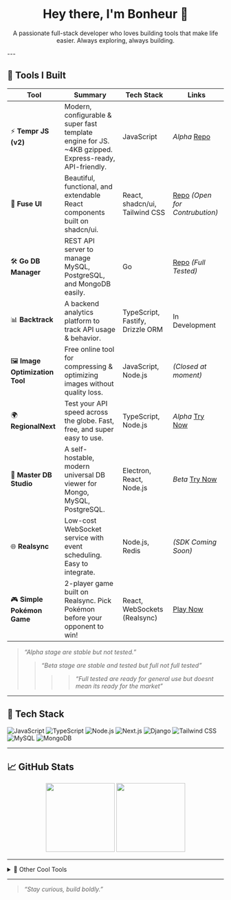 <h1 align="center">Hey there, I'm Bonheur 👋</h1>

<p align="center">
  A passionate full-stack developer who loves building tools that make life easier. Always exploring, always building.
</p>
---

## 🚀 Tools I Built

| Tool | Summary | Tech Stack | Links |
|------|---------|------------|-------|
| ⚡ **Tempr JS (v2)** | Modern, configurable & super fast template engine for JS. <br>~4KB gzipped. Express-ready, API-friendly. | JavaScript | *Alpha* [Repo](https://github.com/bonheur15/TemprJs) |
| 🧩 **Fuse UI** | Beautiful, functional, and extendable React components built on shadcn/ui. | React, shadcn/ui, Tailwind CSS | [Repo](https://github.com/bonheur15/fuse-ui) *(Open for Contrubution)* |
| 🛠️ **Go DB Manager** | REST API server to manage MySQL, PostgreSQL, and MongoDB easily. | Go | [Repo](https://github.com/bonheur15/go-db-manager) *(Full Tested)* |
| 📊 **Backtrack** | A backend analytics platform to track API usage & behavior. | TypeScript, Fastify, Drizzle ORM | In Development |
| 🖼️ **Image Optimization Tool** | Free online tool for compressing & optimizing images without quality loss. | JavaScript, Node.js | *(Closed at moment)* |
| 🌍 **RegionalNext** | Test your API speed across the globe. Fast, free, and super easy to use. | TypeScript, Node.js | *Alpha* [Try Now](https://regionalnext.vercel.app/) |
| 🧪 **Master DB Studio** | A self-hostable, modern universal DB viewer for Mongo, MySQL, PostgreSQL. | Electron, React, Node.js | *Beta* [Try Now](https://master-db-studio.vercel.app/) |
| 🌐 **Realsync** | Low-cost WebSocket service with event scheduling. Easy to integrate. | Node.js, Redis | *(SDK Coming Soon)* |
| 🎮 **Simple Pokémon Game** | 2-player game built on Realsync. Pick Pokémon before your opponent to win! | React, WebSockets (Realsync) | [Play Now](https://simple-pokemon-preview.vercel.app/game) |

> *“Alpha stage are stable but not tested.”*
> > *“Beta stage are stable and tested but full not full tested”*
> > > > *“Full tested are ready for general use but doesnt mean its ready for the market”*
---

## 🧰 Tech Stack

![JavaScript](https://img.shields.io/badge/-JavaScript-F7DF1E?style=flat&logo=javascript&logoColor=000)
![TypeScript](https://img.shields.io/badge/-TypeScript-3178C6?style=flat&logo=typescript&logoColor=fff)
![Node.js](https://img.shields.io/badge/-Node.js-339933?style=flat&logo=node.js&logoColor=fff)
![Next.js](https://img.shields.io/badge/-Next.js-000?style=flat&logo=next.js)
![Django](https://img.shields.io/badge/-Django-092E20?style=flat&logo=django)
![Tailwind CSS](https://img.shields.io/badge/-Tailwind-38B2AC?style=flat&logo=tailwind-css&logoColor=fff)
![MySQL](https://img.shields.io/badge/-MySQL-4479A1?style=flat&logo=mysql&logoColor=fff)
![MongoDB](https://img.shields.io/badge/-MongoDB-47A248?style=flat&logo=mongodb&logoColor=fff)

---

## 📈 GitHub Stats

<p align="center">
  <img src="https://github-readme-stats.vercel.app/api?username=bonheur15&show_icons=true&theme=radical" height="160" />
  <img src="https://github-readme-stats.vercel.app/api/top-langs/?username=bonheur15&layout=compact&theme=radical" height="160" />
</p>

---


<details>
<summary>🔧 Other Cool Tools</summary>

- ⚙️ CLI IP Scanner
- 🕵️‍♂️ Comment Bot for Social Engagement
- 📡 MT5 Auto Trading Bridge
</details>

---

> *“Stay curious, build boldly.”*

